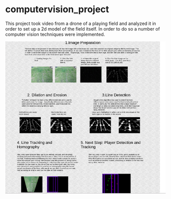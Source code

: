 # computervision_project

This project took video from a drone of a playing field and analyzed it in order to set up a 2d model of the field itself. In order to do so a number of computer vision techniques were implemented. 

![alt text](https://github.com/guymatisis/computervision_project/blob/master/docs/computer_vision.png)
